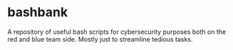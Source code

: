 # bashbank
A repository of useful bash scripts for cybersecurity purposes both on the red and blue team side. Mostly just to streamline tedious tasks.
